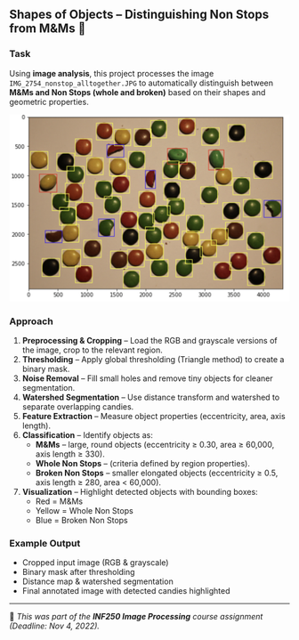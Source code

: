 ## Shapes of Objects – Distinguishing Non Stops from M&Ms 🍫

### Task  
Using **image analysis**, this project processes the image `IMG_2754_nonstop_alltogether.JPG` to automatically distinguish between **M&Ms and Non Stops (whole and broken)** based on their shapes and geometric properties.  

![Assignment 2 Preview](A2.png)

### Approach  
1. **Preprocessing & Cropping** – Load the RGB and grayscale versions of the image, crop to the relevant region.  
2. **Thresholding** – Apply global thresholding (Triangle method) to create a binary mask.  
3. **Noise Removal** – Fill small holes and remove tiny objects for cleaner segmentation.  
4. **Watershed Segmentation** – Use distance transform and watershed to separate overlapping candies.  
5. **Feature Extraction** – Measure object properties (eccentricity, area, axis length).  
6. **Classification** – Identify objects as:
   - **M&Ms** – large, round objects (eccentricity ≥ 0.30, area ≥ 60,000, axis length ≥ 330).  
   - **Whole Non Stops** – (criteria defined by region properties).  
   - **Broken Non Stops** – smaller elongated objects (eccentricity ≥ 0.5, axis length ≥ 280, area < 60,000).  
7. **Visualization** – Highlight detected objects with bounding boxes:  
   - Red = M&Ms  
   - Yellow = Whole Non Stops  
   - Blue = Broken Non Stops  

### Example Output  
- Cropped input image (RGB & grayscale)  
- Binary mask after thresholding  
- Distance map & watershed segmentation  
- Final annotated image with detected candies highlighted  

---

📄 *This was part of the **INF250 Image Processing** course assignment (Deadline: Nov 4, 2022).*  
